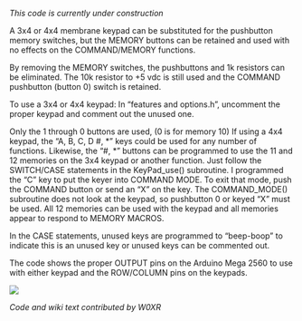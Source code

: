 _This code is currently under construction_

A 3x4 or 4x4 membrane keypad can be substituted for the pushbutton memory switches,
but the MEMORY buttons can be retained and used with no effects on the
COMMAND/MEMORY functions.

By removing the MEMORY switches, the pushbuttons and 1k resistors can be eliminated.
The 10k resistor to +5 vdc is still used and the COMMAND pushbutton (button 0) switch is
retained.

To use a 3x4 or 4x4 keypad: In “features and options.h”, uncomment the proper keypad
and comment out the unused one.

Only the 1 through 0 buttons are used, (0 is for memory 10) If using a 4x4 keypad, the “A,
B, C, D #, *” keys could be used for any number of functions. Likewise, the “#, *” buttons
can be programmed to use the 11 and 12 memories on the 3x4 keypad or another function.
Just follow the SWITCH/CASE statements in the KeyPad_use() subroutine. I
programmed the “C” key to put the keyer into COMMAND MODE. To exit that mode,
push the COMMAND button or send an “X” on the key. The COMMAND_MODE()
subroutine does not look at the keypad, so pushbutton 0 or keyed “X” must be used.
All 12 memories can be used with the keypad and all memories appear to respond to
MEMORY MACROS.

In the CASE statements, unused keys are programmed to “beep-boop” to indicate this is an
unused key or unused keys can be commented out.

The code shows the proper OUTPUT pins on the Arduino Mega 2560 to use with either
keypad and the ROW/COLUMN pins on the keypads.

![](https://cloud.githubusercontent.com/assets/3332720/23837631/76783c4c-0761-11e7-8418-6713ed5ee172.png)

_Code and wiki text contributed by W0XR_